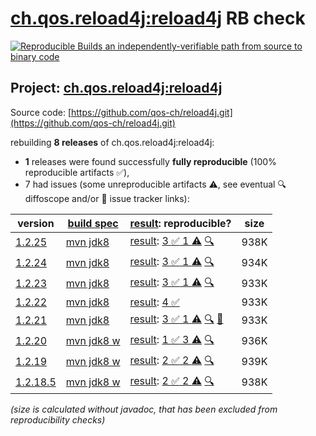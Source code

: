 [ch.qos.reload4j:reload4j](https://central.sonatype.com/artifact/ch.qos.reload4j/reload4j/versions) RB check
=======

[![Reproducible Builds](https://reproducible-builds.org/images/logos/rb.svg) an independently-verifiable path from source to binary code](https://reproducible-builds.org/)

## Project: [ch.qos.reload4j:reload4j](https://central.sonatype.com/artifact/ch.qos.reload4j/reload4j/versions)

Source code: [https://github.com/qos-ch/reload4j.git](https://github.com/qos-ch/reload4j.git)

rebuilding **8 releases** of ch.qos.reload4j:reload4j:
- **1** releases were found successfully **fully reproducible** (100% reproducible artifacts :white_check_mark:),
- 7 had issues (some unreproducible artifacts :warning:, see eventual :mag: diffoscope and/or :memo: issue tracker links):

| version | [build spec](/BUILDSPEC.md) | [result](https://reproducible-builds.org/docs/jvm/): reproducible? | size |
| -- | --------- | ------ | -- |
| [1.2.25](https://central.sonatype.com/artifact/ch.qos.reload4j/reload4j/1.2.25/pom) | [mvn jdk8](reload4j-1.2.25.buildspec) | [result](reload4j-1.2.25.buildinfo): [3 :white_check_mark:  1 :warning:](reload4j-1.2.25.buildcompare) [:mag:](reload4j-1.2.25.diffoscope) | 938K |
| [1.2.24](https://central.sonatype.com/artifact/ch.qos.reload4j/reload4j/1.2.24/pom) | [mvn jdk8](reload4j-1.2.24.buildspec) | [result](reload4j-1.2.24.buildinfo): [3 :white_check_mark:  1 :warning:](reload4j-1.2.24.buildcompare) [:mag:](reload4j-1.2.24.diffoscope) | 934K |
| [1.2.23](https://central.sonatype.com/artifact/ch.qos.reload4j/reload4j/1.2.23/pom) | [mvn jdk8](reload4j-1.2.23.buildspec) | [result](reload4j-1.2.23.buildinfo): [3 :white_check_mark:  1 :warning:](reload4j-1.2.23.buildcompare) [:mag:](reload4j-1.2.23.diffoscope) | 933K |
| [1.2.22](https://central.sonatype.com/artifact/ch.qos.reload4j/reload4j/1.2.22/pom) | [mvn jdk8](reload4j-1.2.22.buildspec) | [result](reload4j-1.2.22.buildinfo): [4 :white_check_mark: ](reload4j-1.2.22.buildcompare) | 933K |
| [1.2.21](https://central.sonatype.com/artifact/ch.qos.reload4j/reload4j/1.2.21/pom) | [mvn jdk8](reload4j-1.2.21.buildspec) | [result](reload4j-1.2.21.buildinfo): [3 :white_check_mark:  1 :warning:](reload4j-1.2.21.buildcompare) [:mag:](reload4j-1.2.21.diffoscope) [:memo:](https://github.com/qos-ch/reload4j/issues/57) | 933K |
| [1.2.20](https://central.sonatype.com/artifact/ch.qos.reload4j/reload4j/1.2.20/pom) | [mvn jdk8 w](reload4j-1.2.20.buildspec) | [result](reload4j-1.2.20.buildinfo): [1 :white_check_mark:  3 :warning:](reload4j-1.2.20.buildcompare) [:mag:](reload4j-1.2.20.diffoscope) | 936K |
| [1.2.19](https://central.sonatype.com/artifact/ch.qos.reload4j/reload4j/1.2.19/pom) | [mvn jdk8 w](reload4j-1.2.19.buildspec) | [result](reload4j-1.2.19.buildinfo): [2 :white_check_mark:  2 :warning:](reload4j-1.2.19.buildcompare) [:mag:](reload4j-1.2.19.diffoscope) | 939K |
| [1.2.18.5](https://central.sonatype.com/artifact/ch.qos.reload4j/reload4j/1.2.18.5/pom) | [mvn jdk8 w](reload4j-1.2.18.5.buildspec) | [result](reload4j-1.2.18.5.buildinfo): [2 :white_check_mark:  2 :warning:](reload4j-1.2.18.5.buildcompare) [:mag:](reload4j-1.2.18.5.diffoscope) | 938K |

<i>(size is calculated without javadoc, that has been excluded from reproducibility checks)</i>
